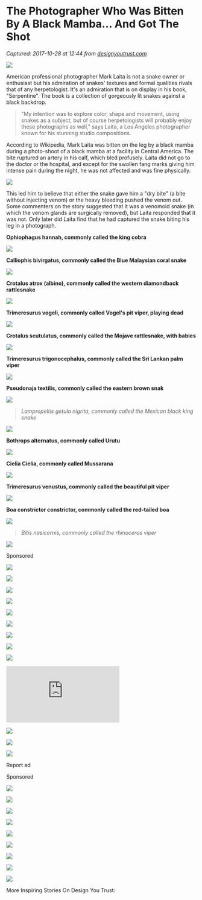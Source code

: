 # The Photographer Who Was Bitten By A Black Mamba… And Got The Shot

_Captured: 2017-10-28 at 12:44 from [designyoutrust.com](https://designyoutrust.com/2017/09/the-photographer-who-was-bitten-by-a-black-mamba-and-got-the-shot/)_

![](https://main-designyoutrust.netdna-ssl.com/wp-content/uploads/2017/09/1-107.jpg?iv=1678)

American professional photographer Mark Laita is not a snake owner or enthusiast but his admiration of snakes' textures and formal qualities rivals that of any herpetologist. It's an admiration that is on display in his book, "Serpentine". The book is a collection of gorgeously lit snakes against a black backdrop.

> "My intention was to explore color, shape and movement, using snakes as a subject, but of course herpetologists will probably enjoy these photographs as well," says Laita, a Los Angeles photographer known for his stunning studio compositions.

According to Wikipedia, Mark Laita was bitten on the leg by a black mamba during a photo-shoot of a black mamba at a facility in Central America. The bite ruptured an artery in his calf, which bled profusely. Laita did not go to the doctor or the hospital, and except for the swollen fang marks giving him intense pain during the night, he was not affected and was fine physically.

![](https://main-designyoutrust.netdna-ssl.com/wp-content/uploads/2017/09/0-45.jpg?iv=1678)

This led him to believe that either the snake gave him a "dry bite" (a bite without injecting venom) or the heavy bleeding pushed the venom out. Some commenters on the story suggested that it was a venomoid snake (in which the venom glands are surgically removed), but Laita responded that it was not. Only later did Laita find that he had captured the snake biting his leg in a photograph.

**Ophiophagus hannah, commonly called the king cobra**

![](https://main-designyoutrust.netdna-ssl.com/wp-content/uploads/2017/09/2-105.jpg?iv=1678)

**Calliophis bivirgatus, commonly called the Blue Malaysian coral snake**

![](https://main-designyoutrust.netdna-ssl.com/wp-content/uploads/2017/09/3-101.jpg?iv=1678)

**Crotalus atrox (albino), commonly called the western diamondback rattlesnake**

![](https://main-designyoutrust.netdna-ssl.com/wp-content/uploads/2017/09/4-100.jpg?iv=1678)

**Trimeresurus vogeli, commonly called Vogel's pit viper, playing dead**

![](https://main-designyoutrust.netdna-ssl.com/wp-content/uploads/2017/09/5-99.jpg?iv=1678)

**Crotalus scutulatus, commonly called the Mojave rattlesnake, with babies**

![](https://main-designyoutrust.netdna-ssl.com/wp-content/uploads/2017/09/6-95.jpg?iv=1678)

**Trimeresurus trigonocephalus, commonly called the Sri Lankan palm viper**

![](https://main-designyoutrust.netdna-ssl.com/wp-content/uploads/2017/09/7-89.jpg?iv=1678)

**Pseudonaja textilis, commonly called the eastern brown snak**

![](https://main-designyoutrust.netdna-ssl.com/wp-content/uploads/2017/09/8-84.jpg?iv=1678)

> _Lampropeltis getula nigrita, commonly called the Mexican black king snake_

![](https://main-designyoutrust.netdna-ssl.com/wp-content/uploads/2017/09/9-81.jpg?iv=1678)

**Bothrops alternatus, commonly called Urutu**

![](https://main-designyoutrust.netdna-ssl.com/wp-content/uploads/2017/09/10-77.jpg?iv=1678)

**Cielia Cielia, commonly called Mussarana**

![](https://main-designyoutrust.netdna-ssl.com/wp-content/uploads/2017/09/11-70.jpg?iv=1678)

**Trimeresurus venustus, commonly called the beautiful pit viper**

![](https://main-designyoutrust.netdna-ssl.com/wp-content/uploads/2017/09/12-65.jpg?iv=1678)

**Boa constrictor constrictor, commonly called the red-tailed boa**

![](https://main-designyoutrust.netdna-ssl.com/wp-content/uploads/2017/09/13-61.jpg?iv=1678)

> _Bitis nasicornis, commonly called the rhinoceros viper_

![](https://main-designyoutrust.netdna-ssl.com/wp-content/uploads/2017/09/14-59.jpg?iv=1678)

Sponsored

![](https://bevo-us-east-1.adsnative.com/nf.gif?tag_name=nfr&data=OWYwZmI0NWM5N2Y3ZWIwZGQxOWZlZTNlNTVhZDMyNDRiMzgyYmIxNWJmZGRjNDJjM2I0MjExNTIyOTYzMDY1MmZlZTA0MmYyODg3NGQyZmQ5ZmQxY2Y4NDE2OWEzYzkxMDhhMzlmZmJlMjdhMDEwMDNlNTMzMmI3ZjdiYTRjMjA2OGQxZWRhMjVhMjcxNWUzMDVlNTA5YjIwMmY0N2M5MjlhNGY4YWU4MDRhNzFkZmY2ODIwNTVkYTVjYzEzZWFkYmRlMzY3ODM3ZTIwOTg2MTk2ZTU0MWI0MTNjYmY2OWIxNDY3OGM5ZGY5YjQyYTEwNWQwYzIyZDdjODNjZTdiMjFlNDUxMDAzNjMyYzA0ODBhNjQxNzlmNTViOWMwYmRj&sid=95ad450f088b4924aaa6b8be2df608ce_4d42569b)

![](https://bevo-us-east-1.adsnative.com/im.gif?data=YjFhMzlmMWZmNGJkN2VhY2U5Mjc4NDI1M2NmYzYxZmYzNDFhMjg1MmFhNmYxMzk0ODU4ODU2MTIyYjU5NDg1MzJlNWQzM2UwOTAzOTA4ZmYyZmYyZGFjMGFmMjZjODEwYmNlODlmMDE5MGY5MzE1ODNiNTljNDg4MWMwMzdmYWYwMGZlZGUwMmYyYWJiZGQzYWQ5YjZjNjM4ZTM0OTAzNzMyODgzNjE4MjM5MDA5N2ViN2NkM2Q1MTQ3YTI5MTM0YmQyZDY1NjliNjMwMGI2NTMxMDgwZTQxYzk4N2Y2NWE1MzgyYjIwYzYyZmZmNGM4YmVlNzExMTYwYzQ0ZWI1YTExZTZkM2Q4MGEwZTc5N2E1YTIzNGIwNzI4YTM1ZjBiNWM2OTliNmI3ZWEzODkwM2IzYzRlNGRkYjZkZGMxYmMyNDFhZmFlZDVkMGQyZDc5NjI1YTAwYzJlMjBjNTM1MA%3D%3D&sid=95ad450f088b4924aaa6b8be2df608ce_4d42569b)

![](https://ib.adnxs.com/getuid?https://us-u.openx.net/w/1.0/sd?id=537072399&val=$UID)

![](https://x.bidswitch.net/sync?ssp=openx)

![](https://rtb.gumgum.com/getuid/ed2265d8?r=https%3A%2F%2Fus-u.openx.net%2Fw%2F1.0%2Fsd%3Fid%3D537124197%26val%3D)

![](https://pr-bh.ybp.yahoo.com/sync/openx/74083293-d8b9-ab36-568a-cd5bd99f9d87)

![](https://p.rfihub.com/cm?in=1&pub=25)

![](https://ox.pxl.ace.advertising.com/cfcm.ashx?providerId=1009&extMatch=1&rcode=1)

![](https://sync.mathtag.com/sync/img?mt_exid=5&redir=https%3A%2F%2Fus-u.openx.net%2Fw%2F1.0%2Fsd%3Fid%3D536872786%26val%3D%5BMM_UUID%5D)

![](https://ad.turn.com/server/pixelssl.htm?fpid=9)

![](https://match.adsrvr.org/track/cmf/openx?oxid=e0cf54d7-4815-397f-675d-dbae26c850ce)

![](https://cm.g.doubleclick.net/pixel?google_nid=openx&google_cm&google_sc)

![](https://rudy.adsnative.com/cm.gif)

Report ad

Sponsored

![](https://cm.everesttech.net/cm/ox)

![](https://rtb.openx.net/sync/dds)

![](https://pixel.quantserve.com/pixel/p-25CIknq_eSg16.gif?idmatch=0)

![](https://i.w55c.net/ping_match.gif?ei=OPENX&rurl=https%3A%2F%2Fus-u.openx.net%2Fw%2F1.0%2Fsd%3Fid%3D537072979%26val%3D_wfivefivec_)

![](https://oxp.mxptint.net/OpenX.ashx)

![](https://idpix.media6degrees.com/orbserv/hbpix?pixId=4845)

![](https://ums.adtechus.com/mapuser?providerid=1079;userid=ce0bd75e-907f-0336-347a-1aa4b16ba4a7)

![](https://rtb.openx.net/sync/yahoo)

![](https://um.simpli.fi/ox_match)

More Inspiring Stories On Design You Trust:
